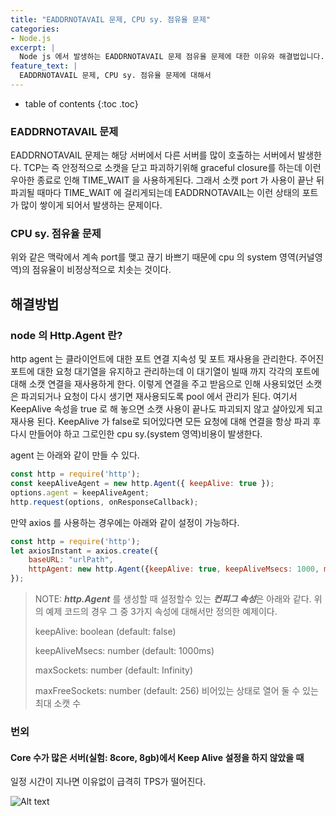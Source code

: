 ```yaml
---
title: "EADDRNOTAVAIL 문제, CPU sy. 점유율 문제"
categories: 
- Node.js
excerpt: |
  Node js 에서 발생하는 EADDRNOTAVAIL 문제 점유율 문제에 대한 이유와 해결법입니다.
feature_text: |
  EADDRNOTAVAIL 문제, CPU sy. 점유율 문제에 대해서
---
```


* table of contents
{:toc .toc}




### EADDRNOTAVAIL 문제
EADDRNOTAVAIL 문제는 해당 서버에서 다른 서버를 많이 호출하는 서버에서 발생한다. TCP는 즉 안정적으로 소캣을 닫고 파괴하기위해 graceful closure를 하는데 이런 우아한 종료로 인해 TIME_WAIT 을 사용하게된다. 그래서 소캣 port 가 사용이 끝난 뒤 파괴될 때마다 TIME_WAIT 에 걸리게되는데 EADDRNOTAVAIL는 이런 상태의 포트가 많이 쌓이게 되어서 발생하는 문제이다. 

### CPU sy. 점유율 문제
위와 같은 맥락에서 계속 port를 맺고 끊기 바쁘기 때문에 cpu 의 system 영역(커널영역)의 점유율이 비정상적으로 치솟는 것이다.

## 해결방법


### node 의 Http.Agent 란?
http agent 는 클라이언트에 대한 포트 연결 지속성 및 포트 재사용을 관리한다. 주어진 포트에 대한 요청 대기열을 유지하고 관리하는데 이 대기열이 빌때 까지 각각의 포트에 대해 소캣 연결을 재사용하게 한다. 이렇게 연결을 주고 받음으로 인해 사용되었던 소캣은 파괴되거나 요청이 다시 생기면 재사용되도록 pool 에서 관리가 된다. 여기서 KeepAlive 속성을 true 로 해 놓으면 소캣 사용이 끝나도 파괴되지 않고 살아있게 되고 재사용 된다.
KeepAlive 가 false로 되어있다면 모든 요청에 대해 연결을 항상 파괴 후 다시 만들어야 하고 그로인한 cpu sy.(system 영역)비용이 발생한다. 

agent 는 아래와 같이 만들 수 있다.
``` javascript
const http = require('http');
const keepAliveAgent = new http.Agent({ keepAlive: true });
options.agent = keepAliveAgent;
http.request(options, onResponseCallback);
```
만약 axios 를 사용하는 경우에는 아래와 같이 설정이 가능하다.
``` javascript
const http = require('http');
let axiosInstant = axios.create({
    baseURL: "urlPath",
    httpAgent: new http.Agent({keepAlive: true, keepAliveMsecs: 1000, maxSockets: 100})
});
```
> NOTE: ***http.Agent*** 를 생성할 때 설정할수 있는 ***컨피그 속성***은 아래와 같다. 위의 예제 코드의 경우 그 중 3가지 속성에 대해서만 정의한 예제이다.
>
> keepAlive: boolean (default: false)
>
> keepAliveMsecs: number (default: 1000ms)
>
> maxSockets: number (default: Infinity)
>
> maxFreeSockets: number (default: 256) 비어있는 상태로 열어 둘 수 있는 최대 소캣 수


### 번외
#### Core 수가 많은 서버(실험: 8core, 8gb)에서 Keep Alive 설정을 하지 않았을 때
일정 시간이 지나면 이유없이 급격히 TPS가 떨어진다. 

![Alt text](https://monosnap.com/image/8oooY0SRpUNRWwjrwwyinsEH6IFbaF)
